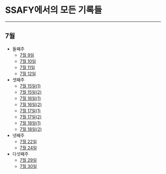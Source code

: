 # SSAFY에서의 모든 기록들
-------
## 7월
- 둘째주
  - [7월 9일](https://github.com/hjuohj1022/TIL/blob/master/7.9.md) 
  - [7월 10일](https://github.com/hjuohj1022/TIL/blob/master/7.10.md) 
  - [7월 11일](https://github.com/hjuohj1022/TIL/blob/master/7.11.md)
  - [7월 12일](https://github.com/hjuohj1022/TIL/blob/master/7.12.md)
- 셋째주
  - [7월 15일(1)](https://github.com/hjuohj1022/TIL/blob/master/01-fundamentals-of-python.ipynb)
  - [7월 15일(2)](https://github.com/hjuohj1022/TIL/blob/master/02-data-types.ipynb)
  - [7월 16일(1)](https://github.com/hjuohj1022/TIL/blob/master/03-type-conversion.ipynb)
  - [7월 16일(2)](https://github.com/hjuohj1022/TIL/blob/master/04-operator.ipynb)
  - [7월 17일(1)](https://github.com/hjuohj1022/TIL/blob/master/05-functions.ipynb)
  - [7월 17일(2)](https://github.com/hjuohj1022/TIL/blob/master/06-06-packing-unpacking.ipynb)
  - [7월 18일(1)](https://github.com/hjuohj1022/TIL/blob/master/07-modules.ipynb)
  - [7월 18일(2)](https://github.com/hjuohj1022/TIL/blob/master/08-control-of-flow.ipynb)
- 넷째주
  - [7월 22일](https://github.com/hjuohj1022/TIL/blob/master/09-data-structure.ipynb)
  - [7월 24일](https://github.com/hjuohj1022/TIL/blob/master/10-classes.ipynb)
- 다섯째주
  - [7월 29일](https://github.com/hjuohj1022/TIL/blob/master/7.29.md)
  - [7월 30일](https://github.com/hjuohj1022/TIL/blob/master/7.30.md)
